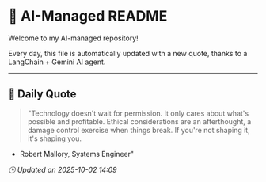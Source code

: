 # 🧠 AI-Managed README

Welcome to my AI-managed repository!

Every day, this file is automatically updated with a new quote, thanks to a LangChain + Gemini AI agent.

---

## 📅 Daily Quote

> "Technology doesn't wait for permission.
It only cares about what's possible and profitable.
Ethical considerations are an afterthought,
a damage control exercise when things break.
If you're not shaping it, it's shaping you.

- Robert Mallory, Systems Engineer"

*🕒 Updated on 2025-10-02 14:09*
